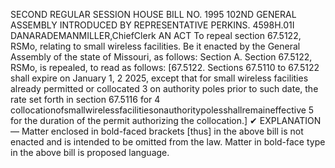 SECOND REGULAR SESSION
HOUSE BILL NO. 1995
102ND GENERAL ASSEMBLY
INTRODUCED BY REPRESENTATIVE PERKINS.
4598H.01I DANARADEMANMILLER,ChiefClerk
AN ACT
To repeal section 67.5122, RSMo, relating to small wireless facilities.
Be it enacted by the General Assembly of the state of Missouri, as follows:
Section A. Section 67.5122, RSMo, is repealed, to read as follows:
[67.5122. Sections 67.5110 to 67.5122 shall expire on January 1,
2 2025, except that for small wireless facilities already permitted or collocated
3 on authority poles prior to such date, the rate set forth in section 67.5116 for
4 collocationofsmallwirelessfacilitiesonauthoritypolesshallremaineffective
5 for the duration of the permit authorizing the collocation.]
✔
EXPLANATION — Matter enclosed in bold-faced brackets [thus] in the above bill is not enacted and is
intended to be omitted from the law. Matter in bold-face type in the above bill is proposed language.